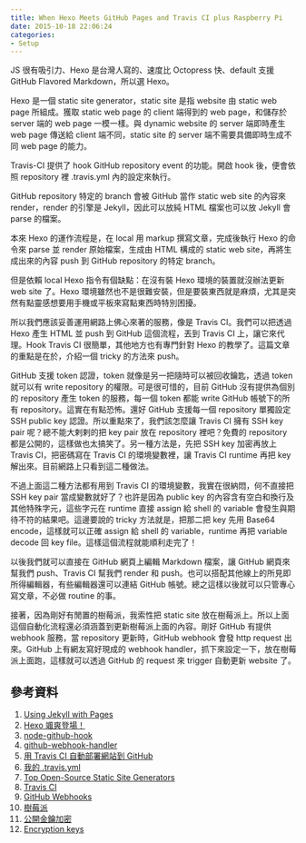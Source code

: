 ```yaml
---
title: When Hexo Meets GitHub Pages and Travis CI plus Raspberry Pi
date: 2015-10-18 22:06:24
categories:
- Setup
---
```


JS 很有吸引力、Hexo 是台灣人寫的、速度比 Octopress 快、default 支援 GitHub Flavored Markdown，所以選 Hexo。
<!-- more -->
Hexo 是一個 static site generator，static site 是指 website 由 static web page 所組成。獲取 static web page 的 client 端得到的 web page，和儲存於 server 端的 web page 一模一樣。與 dynamic website 的 server 端即時產生 web page 傳送給 client 端不同，static site 的 server 端不需要具備即時生成不同 web page 的能力。

Travis-CI 提供了 hook GitHub repository event 的功能。開啟 hook 後，便會依照 repository 裡 .travis.yml 內的設定來執行。

GitHub repository 特定的 branch 會被 GitHub 當作 static web site 的內容來 render，render 的引擎是 Jekyll，因此可以放純 HTML 檔案也可以放 Jekyll 會 parse 的檔案。

本來 Hexo 的運作流程是，在 local 用 markup 撰寫文章，完成後執行 Hexo 的命令來 parse 並 render 原始檔案，生成由 HTML 構成的 static web site，再將生成出來的內容 push 到 GitHub repository 的特定 branch。

但是依賴 local Hexo 指令有個缺點：在沒有裝 Hexo 環境的裝置就沒辦法更新 web site 了。Hexo 環境雖然也不是很難安裝，但是要裝東西就是麻煩，尤其是突然有點靈感想要用手機或平板來寫點東西時特別困擾。

所以我們應該妥善運用網路上佛心來著的服務，像是 Travis CI。我們可以把透過 Hexo 產生 HTML 並 push 到 GitHub 這個流程，丟到 Travis CI 上，讓它來代理。Hook Travis CI 很簡單，其他地方也有專門針對 Hexo 的教學了。這篇文章的重點是在於，介紹一個 tricky 的方法來 push。

GitHub 支援 token 認證，token 就像是另一把隨時可以被回收鑰匙，透過 token 就可以有 write repository 的權限。可是很可惜的，目前 GitHub 沒有提供為個別的 repository 產生 token 的服務，每一個 token 都能 write GitHub 帳號下的所有 repository。這實在有點恐怖。還好 GitHub 支援每一個 repository 單獨設定 SSH public key 認證。所以重點來了，我們該怎麼讓 Travis CI 擁有 SSH key pair 呢？總不能大剌剌的把 key pair 放在 repository 裡吧？免費的 repository 都是公開的，這樣做也太搞笑了。另一種方法是，先把 SSH key 加密再放上 Travis CI，把密碼寫在 Travis CI 的環境變數裡，讓 Travis CI runtime 再把 key 解出來。目前網路上只看到這二種做法。

不過上面這二種方法都有用到 Travis CI 的環境變數，我實在很納悶，何不直接把 SSH key pair 當成變數就好了？也許是因為 public key 的內容含有空白和換行及其他特殊字元，這些字元在 runtime 直接 assign 給 shell 的 variable 會發生與期待不符的結果吧。這邊要說的 tricky 方法就是，把那二把 key 先用 Base64 encode，這樣就可以正確 assign 給 shell 的 variable，runtime 再把 variable decode 回 key file。這樣這個流程就能順利走完了！

以後我們就可以直接在 GitHub 網頁上編輯 Markdown 檔案，讓 GitHub 網頁來幫我們 push、Travis CI 幫我們 render 和 push。也可以搭配其他線上的所見即所得編輯器，有些編輯器還可以連結 GitHub 帳號。總之這樣以後就可以只管專心寫文章，不必做 routine 的事。

接著，因為剛好有閒置的樹莓派，我索性把 static site 放在樹莓派上。所以上面這個自動化流程還必須涵蓋到更新樹莓派上面的內容。剛好 GitHub 有提供 webhook 服務，當 repository 更新時，GitHub webhook 會發 http request 出來。GitHub 上有網友寫好現成的 webhook handler，抓下來設定一下，放在樹莓派上面跑，這樣就可以透過 GitHub 的 request 來 trigger 自動更新 website 了。

## 參考資料

1. [Using Jekyll with Pages](https://help.github.com/articles/using-jekyll-with-pages/)
2. [Hexo 颯爽登場！](http://zespia.tw/blog/2012/10/11/hexo-debut/)
3. [node-github-hook](https://github.com/nlf/node-github-hook)
4. [github-webhook-handler](https://github.com/rvagg/github-webhook-handler)
5. [用 Travis CI 自動部署網站到 GitHub](http://zespia.tw/blog/2015/01/21/continuous-deployment-to-github-with-travis/)
6. [我的 .travis.yml](https://github.com/changyuheng/changyuheng.github.io/blob/hexo3/.travis.yml)
7. [Top Open-Source Static Site Generators](https://www.staticgen.com/)
8. [Travis CI](https://travis-ci.org/)
9. [GitHub Webhooks](https://developer.github.com/webhooks/)
10. [樹莓派](https://www.wikiwand.com/zh-tw/%E6%A0%91%E8%8E%93%E6%B4%BE)
11. [公開金鑰加密](http://www.wikiwand.com/zh-tw/%E5%85%AC%E5%BC%80%E5%AF%86%E9%92%A5%E5%8A%A0%E5%AF%86)
12. [Encryption keys](http://docs.travis-ci.com/user/encryption-keys/)
